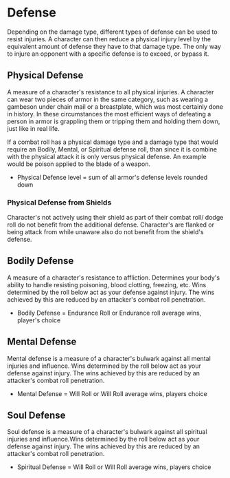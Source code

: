 # Defense

Depending on the damage type, different types of defense can be used to resist injuries. A character can then reduce a physical injury level by the equivalent amount of defense they have to that damage type. The only way to injure an opponent with a specific defense is to exceed, or bypass it.

## Physical Defense

A measure of a character's resistance to all physical injuries. A character can wear two pieces of armor in the same category, such as wearing a gambeson under chain mail or a breastplate, which was most certainly done in history. In these circumstances the most efficient ways of defeating a person in armor is grappling them or tripping them and holding them down, just like in real life.

If a combat roll has a physical damage type and a damage type that would require an Bodily, Mental, or Spiritual defense roll, than since it is combine with the physical attack it is only versus physical defense. An example would be poison applied to the blade of a weapon.

- Physical Defense level = sum of all armor's defense levels rounded down

### Physical Defense from Shields

Character's not actively using their shield as part of their combat roll/ dodge roll do not benefit from the additional defense. Character's are flanked or being attack from while unaware also do not benefit from the shield's defense.

## Bodily Defense

A measure of a character's resistance to affliction. Determines your body's ability to handle resisting poisoning, blood clotting, freezing, etc. Wins determined by the roll below act as your defense against injury. The wins achieved by this are reduced by an attacker's combat roll penetration.

- Bodily Defense = Endurance Roll or Endurance roll average wins, player's choice

## Mental Defense

Mental defense is a measure of a character's bulwark against all mental injuries and influence. Wins determined by the roll below act as your defense against injury. The wins achieved by this are reduced by an attacker's combat roll penetration.

- Mental Defense = Will Roll or Will Roll average wins, players choice

## Soul Defense

Soul defense is a measure of a character's bulwark against all spiritual injuries and influence.Wins determined by the roll below act as your defense against injury. The wins achieved by this are reduced by an attacker's combat roll penetration.

- Spiritual Defense = Will Roll or Will Roll average wins, players choice
